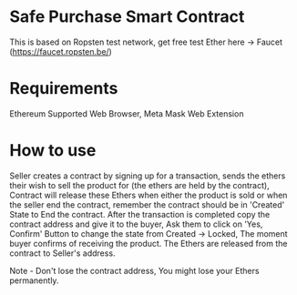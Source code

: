 # Safe Purchase Smart Contract

This is based on Ropsten test network, get free test Ether here -> Faucet (https://faucet.ropsten.be/)

# Requirements
 Ethereum Supported Web Browser, Meta Mask Web Extension
  
# How to use
  Seller creates a contract by signing up for a transaction, sends the ethers their wish to sell the product for (the ethers are held by the contract), Contract will release these Ethers when either the product is sold or when the seller end the contract, remember the contract should be in 'Created' State to End the contract. After the transaction is completed copy the contract address and give it to the buyer, Ask them to click on 'Yes, Confirm' Button to change the state from Created -> Locked, The moment buyer confirms of receiving the product. The Ethers are released from the contract to Seller's address. 
  
 Note - Don't lose the contract address, You might lose your Ethers permanently.
